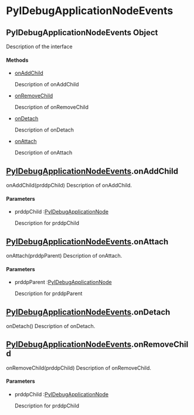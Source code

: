 # PyIDebugApplicationNodeEvents

## PyIDebugApplicationNodeEvents Object



Description of the interface

#### Methods


  - [onAddChild](PyIDebugApplicationNodeEvents.md#pyidebugapplicationnodeeventsonaddchild)

    Description of onAddChild&nbsp;

  - [onRemoveChild](PyIDebugApplicationNodeEvents.md#pyidebugapplicationnodeeventsonremovechild)

    Description of onRemoveChild&nbsp;

  - [onDetach](PyIDebugApplicationNodeEvents.md#pyidebugapplicationnodeeventsondetach)

    Description of onDetach&nbsp;

  - [onAttach](PyIDebugApplicationNodeEvents.md#pyidebugapplicationnodeeventsonattach)

    Description of onAttach&nbsp;

## [PyIDebugApplicationNodeEvents](#pyidebugapplicationnodeevents)\.onAddChild

onAddChild\(prddpChild\)
Description of onAddChild\.

#### Parameters


  - prddpChild :[PyIDebugApplicationNode](#pyidebugapplicationnode)

    Description for prddpChild

## [PyIDebugApplicationNodeEvents](#pyidebugapplicationnodeevents)\.onAttach

onAttach\(prddpParent\)
Description of onAttach\.

#### Parameters


  - prddpParent :[PyIDebugApplicationNode](#pyidebugapplicationnode)

    Description for prddpParent

## [PyIDebugApplicationNodeEvents](#pyidebugapplicationnodeevents)\.onDetach

onDetach\(\)
Description of onDetach\.

## [PyIDebugApplicationNodeEvents](#pyidebugapplicationnodeevents)\.onRemoveChild

onRemoveChild\(prddpChild\)
Description of onRemoveChild\.

#### Parameters


  - prddpChild :[PyIDebugApplicationNode](#pyidebugapplicationnode)

    Description for prddpChild